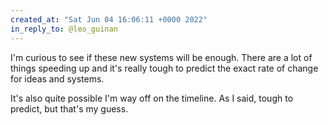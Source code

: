 ```yaml
---
created_at: "Sat Jun 04 16:06:11 +0000 2022"
in_reply_to: @leo_guinan
---
```


I'm curious to see if these new systems will be enough. There are a lot of things speeding up and it's really tough to predict the exact rate of change for ideas and systems.

It's also quite possible I'm way off on the timeline. As I said, tough to predict, but that's my guess.